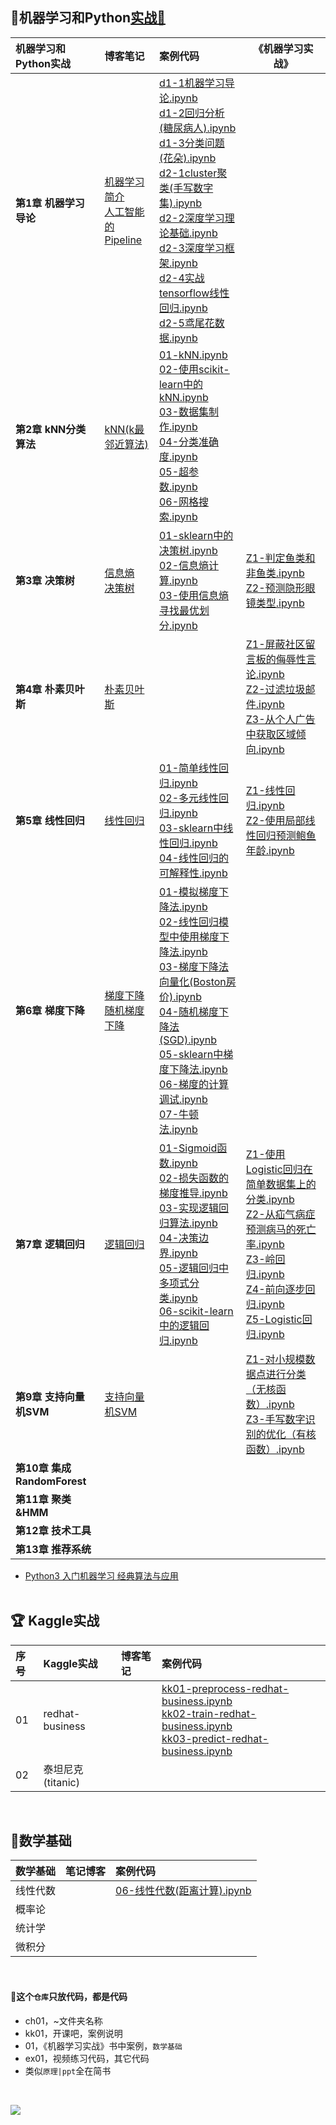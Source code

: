 ## 🍉机器学习和Python[实战🔗](https://github.com/appke/MachineLearning-notebook)

机器学习和Python实战| 博客笔记 | 案例代码 | 《机器学习实战》 
:--|:--|:--|---
**第1章 机器学习导论** | [机器学习简介](https://www.jianshu.com/p/ce5a3bcb8414)<br>[人工智能的Pipeline](https://www.jianshu.com/p/bacae9b3bf17) |[d1-1机器学习导论.ipynb](https://nbviewer.jupyter.org/github/appke/MachineLearning-notebook/blob/master/ch01-导论/d1-1机器学习导论.ipynb)<br/>[d1-2回归分析(糖尿病人).ipynb](https://nbviewer.jupyter.org/github/appke/MachineLearning-notebook/blob/master/ch01-导论/d1-2回归分析(糖尿病人).ipynb)<br/>[d1-3分类问题(花朵).ipynb](https://nbviewer.jupyter.org/github/appke/MachineLearning-notebook/blob/master/ch01-导论/d1-3分类问题(花朵).ipynb)<br/>[d2-1cluster聚类(手写数字集).ipynb](https://nbviewer.jupyter.org/github/appke/MachineLearning-notebook/blob/master/ch01-导论/d2-1cluster聚类(手写数字集).ipynb)<br/>[d2-2深度学习理论基础.ipynb](https://nbviewer.jupyter.org/github/appke/MachineLearning-notebook/blob/master/ch01-导论/d2-2深度学习理论基础.ipynb)<br/>[d2-3深度学习框架.ipynb](https://nbviewer.jupyter.org/github/appke/MachineLearning-notebook/blob/master/ch01-导论/d2-3深度学习框架.ipynb)<br/>[d2-4实战tensorflow线性回归.ipynb](https://nbviewer.jupyter.org/github/appke/MachineLearning-notebook/blob/master/ch01-导论/d2-4实战tensorflow线性回归.ipynb)<br/>[d2-5鸢尾花数据.ipynb](https://nbviewer.jupyter.org/github/appke/MachineLearning-notebook/blob/master/ch01-导论/d2-5鸢尾花数据.ipynb)<br/>|  
**第2章 kNN分类算法** | [kNN(k最邻近算法)](https://www.jianshu.com/p/47f96d73f076) |[01-kNN.ipynb](https://nbviewer.jupyter.org/github/appke/MachineLearning-notebook/blob/master/ch02-KNN/01-kNN.ipynb)<br>[02-使用scikit-learn中的kNN.ipynb](https://nbviewer.jupyter.org/github/appke/MachineLearning-notebook/blob/master/ch02-KNN/02-使用scikit-learn中的kNN.ipynb)<br/>[03-数据集制作.ipynb](https://nbviewer.jupyter.org/github/appke/MachineLearning-notebook/blob/master/ch02-KNN/03-数据集制作.ipynb)<br/>[04-分类准确度.ipynb](https://nbviewer.jupyter.org/github/appke/MachineLearning-notebook/blob/master/ch02-KNN/04-分类准确度.ipynb)<br/>[05-超参数.ipynb](https://nbviewer.jupyter.org/github/appke/MachineLearning-notebook/blob/master/ch02-KNN/05-超参数.ipynb)<br/>[06-网格搜索.ipynb](https://nbviewer.jupyter.org/github/appke/MachineLearning-notebook/blob/master/ch02-KNN/06-网格搜索.ipynb)<br/>|  
**第3章 决策树** | [信息熵](https://www.jianshu.com/p/dba612385077)<br>[决策树]() |[01-sklearn中的决策树.ipynb](https://nbviewer.jupyter.org/github/appke/MachineLearning-notebook/blob/master/ch03-决策树/01-sklearn中的决策树.ipynb)<br/>[02-信息熵计算.ipynb](https://nbviewer.jupyter.org/github/appke/MachineLearning-notebook/blob/master/ch03-决策树/02-信息熵计算.ipynb)<br/>[03-使用信息熵寻找最优划分.ipynb](https://nbviewer.jupyter.org/github/appke/MachineLearning-notebook/blob/master/ch03-决策树/03-使用信息熵寻找最优划分.ipynb)<br/>| [Z1-判定鱼类和非鱼类.ipynb](https://nbviewer.jupyter.org/github/appke/MachineLearning-notebook/blob/master/ch03-决策树/Z1-判定鱼类和非鱼类.ipynb)<br/>[Z2-预测隐形眼镜类型.ipynb](https://nbviewer.jupyter.org/github/appke/MachineLearning-notebook/blob/master/ch03-决策树/Z2-预测隐形眼镜类型.ipynb)<br/> 
**第4章 朴素贝叶斯** | [朴素贝叶斯]() || [Z1-屏蔽社区留言板的侮辱性言论.ipynb](https://github.com/appke/MachineLearning-notebook/blob/master/ch04-朴素贝叶斯/Z1-屏蔽社区留言板的侮辱性言论.ipynb)<br>[Z2-过滤垃圾邮件.ipynb](https://github.com/appke/MachineLearning-notebook/blob/master/ch04-朴素贝叶斯/Z2-过滤垃圾邮件.ipynb)<br/>[Z3-从个人广告中获取区域倾向.ipynb](https://github.com/appke/MachineLearning-notebook/blob/master/ch04-朴素贝叶斯/Z3-从个人广告中获取区域倾向.ipynb)<br/> 
**第5章 线性回归** | [线性回归](https://www.jianshu.com/p/7966614c082b) |[01-简单线性回归.ipynb](https://nbviewer.jupyter.org/github/appke/MachineLearning-notebook/blob/master/ch05-线性回归/01-简单线性回归.ipynb)<br/>[02-多元线性回归.ipynb](https://nbviewer.jupyter.org/github/appke/MachineLearning-notebook/blob/master/ch05-线性回归/02-多元线性回归.ipynb)<br>[03-sklearn中线性回归.ipynb](https://nbviewer.jupyter.org/github/appke/MachineLearning-notebook/blob/master/ch05-线性回归/03-sklearn中线性回归.ipynb)<br/>[04-线性回归的可解释性.ipynb](https://nbviewer.jupyter.org/github/appke/MachineLearning-notebook/blob/master/ch05-线性回归/04-线性回归的可解释性.ipynb)<br/>|[Z1-线性回归.ipynb](https://github.com/appke/MachineLearning-notebook/blob/master/ch05-线性回归/Z1-线性回归.ipynb)<br/>[Z2-使用局部线性回归预测鲍鱼年龄.ipynb](https://github.com/appke/MachineLearning-notebook/blob/master/ch05-线性回归/Z2-使用局部线性回归预测鲍鱼年龄.ipynb)<br/>
**第6章 梯度下降** | [梯度下降](https://www.jianshu.com/p/4eb99aa14355)<br>[随机梯度下降](https://www.jianshu.com/p/8d19ea333a15) |[01-模拟梯度下降法.ipynb](https://nbviewer.jupyter.org/github/appke/MachineLearning-notebook/blob/master/ch06-梯度下降法/01-模拟梯度下降法.ipynb)<br/>[02-线性回归模型中使用梯度下降法.ipynb](https://nbviewer.jupyter.org/github/appke/MachineLearning-notebook/blob/master/ch06-梯度下降法/02-线性回归模型中使用梯度下降法.ipynb)<br/>[03-梯度下降法向量化(Boston房价).ipynb](https://nbviewer.jupyter.org/github/appke/MachineLearning-notebook/blob/master/ch06-梯度下降法/03-梯度下降法向量化(Boston房价).ipynb)<br/>[04-随机梯度下降法(SGD).ipynb](https://nbviewer.jupyter.org/github/appke/MachineLearning-notebook/blob/master/ch06-梯度下降法/04-随机梯度下降法(SGD).ipynb)<br/>[05-sklearn中梯度下降法.ipynb](https://nbviewer.jupyter.org/github/appke/MachineLearning-notebook/blob/master/ch06-梯度下降法/05-sklearn中梯度下降法.ipynb)<br/>[06-梯度的计算调试.ipynb](https://nbviewer.jupyter.org/github/appke/MachineLearning-notebook/blob/master/ch06-梯度下降法/06-梯度的计算调试.ipynb)<br/>[07-牛顿法.ipynb](https://nbviewer.jupyter.org/github/appke/MachineLearning-notebook/blob/master/ch06-梯度下降法/07-牛顿法.ipynb)<br/>|  
**第7章 逻辑回归** | [逻辑回归](https://www.jianshu.com/p/09b7b601046a) |[01-Sigmoid函数.ipynb](https://nbviewer.jupyter.org/github/appke/MachineLearning-notebook/blob/master/ch07-逻辑回归/01-Sigmoid函数.ipynb)<br/>[02-损失函数的梯度推导.ipynb](https://nbviewer.jupyter.org/github/appke/MachineLearning-notebook/blob/master/ch07-逻辑回归/02-损失函数的梯度推导.ipynb)<br/>[03-实现逻辑回归算法.ipynb](https://nbviewer.jupyter.org/github/appke/MachineLearning-notebook/blob/master/ch07-逻辑回归/03-实现逻辑回归算法.ipynb)<br/>[04-决策边界.ipynb](https://nbviewer.jupyter.org/github/appke/MachineLearning-notebook/blob/master/ch07-逻辑回归/04-决策边界.ipynb)<br/>[05-逻辑回归中多项式分类.ipynb](https://nbviewer.jupyter.org/github/appke/MachineLearning-notebook/blob/master/ch07-逻辑回归/05-逻辑回归中多项式分类.ipynb)<br/>[06-scikit-learn中的逻辑回归.ipynb](https://nbviewer.jupyter.org/github/appke/MachineLearning-notebook/blob/master/ch07-逻辑回归/06-scikit-learn中的逻辑回归.ipynb)<br/>| [Z1-使用Logistic回归在简单数据集上的分类.ipynb](https://nbviewer.jupyter.org/github/appke/MachineLearning-notebook/blob/master/ch07-逻辑回归/Z1-使用Logistic回归在简单数据集上的分类.ipynb)<br/>[Z2-从疝气病症预测病马的死亡率.ipynb](https://nbviewer.jupyter.org/github/appke/MachineLearning-notebook/blob/master/ch07-逻辑回归/Z2-从疝气病症预测病马的死亡率.ipynb)<br/>[Z3-岭回归.ipynb](https://nbviewer.jupyter.org/github/appke/MachineLearning-notebook/blob/master/ch07-逻辑回归/Z3-岭回归.ipynb)<br/>[Z4-前向逐步回归.ipynb](https://nbviewer.jupyter.org/github/appke/MachineLearning-notebook/blob/master/ch07-逻辑回归/Z4-前向逐步回归.ipynb)<br/>[Z5-Logistic回归.ipynb](https://nbviewer.jupyter.org/github/appke/MachineLearning-notebook/blob/master/ch07-逻辑回归/Z5-Logistic回归.ipynb)<br/> 
**第9章 支持向量机SVM** | [支持向量机SVM]() || [Z1-对小规模数据点进行分类（无核函数）.ipynb](https://nbviewer.jupyter.org/github/appke/MachineLearning-notebook/blob/master/ch09-支持向量机SVM/Z1-对小规模数据点进行分类（无核函数）.ipynb)<br/>[Z3-手写数字识别的优化（有核函数）.ipynb](https://nbviewer.jupyter.org/github/appke/MachineLearning-notebook/blob/master/ch09-支持向量机SVM/Z3-手写数字识别的优化（有核函数）.ipynb)<br/> 
**第10章 集成RandomForest** |  ||  
**第11章 聚类&HMM** |  ||  
**第12章 技术工具** |  ||  
**第13章 推荐系统** |  ||  

- [Python3 入门机器学习 经典算法与应用](https://github.com/liuyubobobo/Play-with-Machine-Learning-Algorithms.git)<br><br>

## 🏆 Kaggle实战

序号| Kaggle实战 | 博客笔记 | 案例代码 
:--- | :--------- | :------- | :------- 
01 | redhat-business |          | [kk01-preprocess-redhat-business.ipynb](https://nbviewer.jupyter.org/github/appke/MachineLearning-notebook/blob/master/chka-Kaggle实战/kk01-redhat-business/kk01-preprocess-redhat-business.ipynb)<br>[kk02-train-redhat-business.ipynb](https://nbviewer.jupyter.org/github/appke/MachineLearning-notebook/blob/master/chka-Kaggle实战/kk01-redhat-business/kk02-train-redhat-business.ipynb)<br/>[kk03-predict-redhat-business.ipynb](https://nbviewer.jupyter.org/github/appke/MachineLearning-notebook/blob/master/chka-Kaggle实战/kk01-redhat-business/kk03-predict-redhat-business.ipynb)<br/> 
02| 泰坦尼克(titanic) | | 
<br>



## 🌟数学基础

数学基础| 笔记博客 | 案例代码 
:--|:--|:--
线性代数 |  |[06-线性代数(距离计算).ipynb](https://nbviewer.jupyter.org/github/appke/MachineLearning-notebook/blob/master/chkk-数学基础/06-线性代数(距离计算).ipynb)
概率论 |  |
统计学 |  |
微积分 |  |

<br>

#### 🌾这个`仓库`只放代码，都是代码

- ch01，~文件夹名称
- kk01，开课吧，案例说明
- 01，《机器学习实战》书中案例，`数学基础`
- ex01，视频练习代码，其它代码
- 类似`原理|ppt`全在简书

<br>

<p align='left'>
<img src='ch01-导论/images/surface-plot.jpg'>
</p>